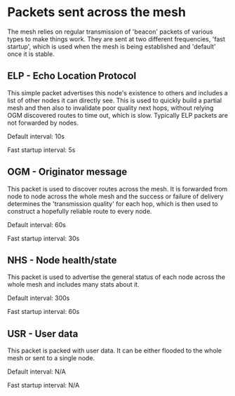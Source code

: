 # Packets sent across the mesh

The mesh relies on regular transmission of 'beacon' packets of various types to make things work. They are sent at two different frequencies, 'fast startup', which is used when the mesh is being established and 'default' once it is stable.

## ELP - Echo Location Protocol

This simple packet advertises this node's existence to others and includes a list of other nodes it can directly see. This is used to quickly build a partial mesh and then also to invalidate poor quality next hops, without relying OGM discovered routes to time out, which is slow. Typically ELP packets are not forwarded by nodes.

Default interval: 10s

Fast startup interval: 5s

## OGM - Originator message

This packet is used to discover routes across the mesh. It is forwarded from node to node across the whole mesh and the success or failure of delivery determines the 'transmission quality' for each hop, which is then used to construct a hopefully reliable route to every node.

Default interval: 60s

Fast startup interval: 30s

## NHS - Node health/state

This packet is used to advertise the general status of each node across the whole mesh and includes many stats about it.

Default interval: 300s

Fast startup interval: 60s

## USR - User data

This packet is packed with user data. It can be either flooded to the whole mesh or sent to a single node.

Default interval: N/A

Fast startup interval: N/A
